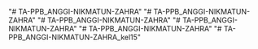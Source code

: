 "# TA-PPB_ANGGI-NIKMATUN-ZAHRA" 
"# TA-PPB_ANGGI-NIKMATUN-ZAHRA" 
"# TA-PPB_ANGGI-NIKMATUN-ZAHRA" 
"# TA-PPB_ANGGI-NIKMATUN-ZAHRA" 
"# TA-PPB_ANGGI-NIKMATUN-ZAHRA" 
"# TA-PPB_ANGGI-NIKMATUN-ZAHRA_kel15" 
